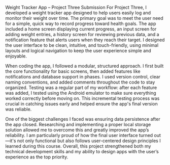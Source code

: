 Weight Tracker App – Project Three Submission
For Project Three, I developed a weight tracker app designed to help users easily log and monitor their weight over time. The primary goal was to meet the user need for a simple, quick way to record progress toward health goals. 
The app included a home screen displaying current progress, an input screen for adding weight entries, a history screen for reviewing previous data, and a notification feature that alerts users when they reach their target. 
I designed the user interface to be clean, intuitive, and touch-friendly, using minimal layouts and logical navigation to keep the user experience simple and enjoyable.

When coding the app, I followed a modular, structured approach. I first built the core functionality for basic screens, then added features like notifications and database support in phases. I used version control, clear naming conventions, 
and added comments throughout the code to stay organized. Testing was a regular part of my workflow: after each feature was added, I tested using the Android emulator to make sure everything worked correctly before moving on. 
This incremental testing process was crucial in catching issues early and helped ensure the app's final version was reliable.

One of the biggest challenges I faced was ensuring data persistence after the app closed. Researching and implementing a proper local storage solution allowed me to overcome this and greatly improved the app’s reliability. 
I am particularly proud of how the final user interface turned out—it's not only functional but also follows user-centered design principles I learned during this course. Overall, this project strengthened both my technical 
development skills and my ability to design apps with the user’s experience as the top priority.

